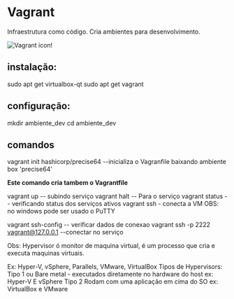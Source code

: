 # Vagrant 

Infraestrutura como código.
Cria ambientes para desenvolvimento.

![Vagrant icon!](vagrant.jpg "Vagrant")

## instalação:
sudo apt get virtualbox-qt
sudo apt get vagrant

## configuração:
mkdir ambiente_dev
cd ambiente_dev

## comandos
vagrant init hashicorp/precise64 --inicializa o Vagranfile baixando ambiente box 'precise64'

**Este comando cria tambem o Vagrantfile**

vagrant up -- subindo serviço
vagrant halt -- Para o serviço
vagrant status -- verificando status dos serviços ativos
vagrant ssh - conecta a VM
OBS: no windows pode ser usado o PuTTY

vagrant ssh-config -- verificar dados de conexao
vagrant ssh -p 2222 vagrant@127.0.0.1 --conectar no serviço

Obs: Hypervisor ó monitor de maquina virtual, é um processo que cria e executa maquinas virtuais.

Ex: Hyper-V, vSphere, Parallels, VMware, VirtualBox
Tipos de Hypervisors:
Tipo 1 ou Bare metal - executados diretamente no hardware do host ex: Hyper-V E vSphere
Tipo 2 Rodam com uma aplicação em cima do SO ex: VirtualBox e VMware
